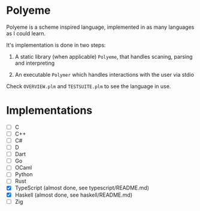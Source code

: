 # Polyeme

Polyeme is a scheme inspired language,
implemented in as many languages as I could learn.

It's implementation is done in two steps:

1. A static library (when applicable) `Polyeme`,
  that handles scaning, parsing and interpreting

2. An executable `Polymer` which handles
  interactions with the user via stdio

Check `OVERVIEW.plm` and `TESTSUITE.plm` to see the
language in use.

# Implementations

- [ ] C
- [ ] C++
- [ ] C#
- [ ] D
- [ ] Dart
- [ ] Go
- [ ] OCaml
- [ ] Python
- [ ] Rust
- [x] TypeScript (almost done, see typescript/README.md)
- [x] Haskell (almost done, see haskell/README.md)
- [ ] Zig
